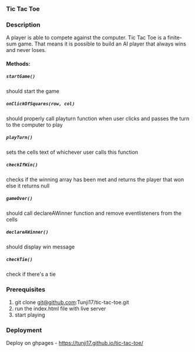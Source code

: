 ### Tic Tac Toe

### Description

A player is able to compete against the computer. Tic Tac Toe is a finite-sum game. That means it is possible to build an AI player that always wins and never loses.

#### Methods:

##### `startGame()`
should start the game

##### `onClickOfSquares(row, col)`
should properly call playturn function when user clicks and passes the turn to the computer to play 

##### `playTurn()`
sets the cells text of whichever user calls this function

##### `checkIfWin()`
checks if the winning array has been met and returns the player that won else it returns null

##### `gameOver()`
should call declareAWinner function and remove eventlisteners from the cells

##### `declareAWinner()`
should display win message

##### `checkTie()`
check if there's a tie

### Prerequisites
1. git clone git@github.com:Tunji17/tic-tac-toe.git
2. run the index.html file with live server
3. start playing 

### Deployment 
Deploy on ghpages - https://tunji17.github.io/tic-tac-toe/